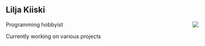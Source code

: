 ## Lilja Kiiski

<img align="right" src="https://github-readme-stats.vercel.app/api/top-langs/?username=LiljaKiiski&layout=compact&langs_count=7" />

Programming hobbyist

Currently working on various projects
